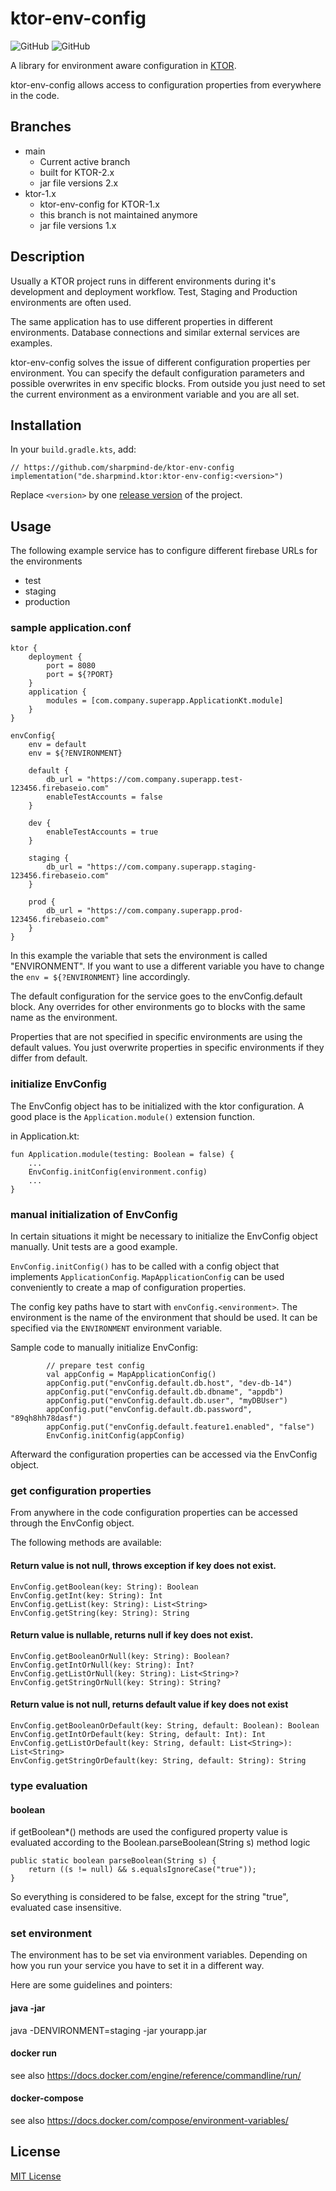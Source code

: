 # ktor-env-config

![GitHub](https://img.shields.io/github/license/sharpmind-de/ktor-env-config)
![GitHub](https://img.shields.io/github/workflow/status/sharpmind-de/ktor-env-config/CI)

A library for environment aware configuration in [KTOR](https://ktor.io/).

ktor-env-config allows access to configuration properties from everywhere in the code.

## Branches

* main
  * Current active branch
  * built for KTOR-2.x
  * jar file versions 2.x
* ktor-1.x
  * ktor-env-config for KTOR-1.x
  * this branch is not maintained anymore
  * jar file versions 1.x

## Description

Usually a KTOR project runs in different environments during it's development and deployment workflow. Test, Staging and Production environments are often used.

The same application has to use different properties in different environments. Database connections and similar external services are examples. 

ktor-env-config solves the issue of different configuration properties per environment. You can specify the default configuration parameters and possible overwrites in env specific blocks.
From outside you just need to set the current environment as a environment variable and you are all set.

## Installation

In your `build.gradle.kts`, add:

    // https://github.com/sharpmind-de/ktor-env-config
    implementation("de.sharpmind.ktor:ktor-env-config:<version>")

Replace `<version>` by one [release version](https://github.com/sharpmind-de/ktor-env-config/releases) of the project.

## Usage

The following example service has to configure different firebase URLs for the environments
* test
* staging
* production

### sample application.conf

```
ktor {
    deployment {
        port = 8080
        port = ${?PORT}
    }
    application {
        modules = [com.company.superapp.ApplicationKt.module]
    }
}

envConfig{
    env = default
    env = ${?ENVIRONMENT}

    default {                                               
        db_url = "https://com.company.superapp.test-123456.firebaseio.com"
        enableTestAccounts = false
    }

    dev {
        enableTestAccounts = true
    }

    staging {
        db_url = "https://com.company.superapp.staging-123456.firebaseio.com"
    }

    prod {
        db_url = "https://com.company.superapp.prod-123456.firebaseio.com"
    }
}
```

In this example the variable that sets the environment is called "ENVIRONMENT". If you want to use a different variable you have to change the ```env = ${?ENVIRONMENT}``` line accordingly.

The default configuration for the service goes to the envConfig.default block.
Any overrides for other environments go to blocks with the same name as the environment.

Properties that are not specified in specific environments are using the default values. You just overwrite properties in specific environments if they differ from default.

### initialize EnvConfig

The EnvConfig object has to be initialized with the ktor configuration. A good place is the ```Application.module()``` extension function.

in Application.kt:

```
fun Application.module(testing: Boolean = false) {
    ...
    EnvConfig.initConfig(environment.config)
    ...
}
```

### manual initialization of EnvConfig

In certain situations it might be necessary to initialize the EnvConfig object manually.
Unit tests are a good example.

```EnvConfig.initConfig()``` has to be called with a config object that implements ```ApplicationConfig```.
```MapApplicationConfig``` can be used conveniently to create a map of configuration properties.

The config key paths have to start with ```envConfig.<environment>```. The environment is the name of the environment that should be used. It can be specified via the ```ENVIRONMENT``` environment variable. 

Sample code to manually initialize EnvConfig:

```
        // prepare test config
        val appConfig = MapApplicationConfig()
        appConfig.put("envConfig.default.db.host", "dev-db-14")
        appConfig.put("envConfig.default.db.dbname", "appdb")
        appConfig.put("envConfig.default.db.user", "myDBUser")
        appConfig.put("envConfig.default.db.password", "89qh8hh78dasf")
        appConfig.put("envConfig.default.feature1.enabled", "false")
        EnvConfig.initConfig(appConfig)
```

Afterward the configuration properties can be accessed via the EnvConfig object.

### get configuration properties

From anywhere in the code configuration properties can be accessed through the EnvConfig object.

The following methods are available:

#### Return value is not null, throws exception if key does not exist.
```
EnvConfig.getBoolean(key: String): Boolean
EnvConfig.getInt(key: String): Int
EnvConfig.getList(key: String): List<String>
EnvConfig.getString(key: String): String
```
#### Return value is nullable, returns null if key does not exist.
```
EnvConfig.getBooleanOrNull(key: String): Boolean?
EnvConfig.getIntOrNull(key: String): Int?
EnvConfig.getListOrNull(key: String): List<String>?
EnvConfig.getStringOrNull(key: String): String?
```
#### Return value is not null, returns default value if key does not exist
```
EnvConfig.getBooleanOrDefault(key: String, default: Boolean): Boolean
EnvConfig.getIntOrDefault(key: String, default: Int): Int
EnvConfig.getListOrDefault(key: String, default: List<String>): List<String>
EnvConfig.getStringOrDefault(key: String, default: String): String
```

### type evaluation

#### boolean
if getBoolean*() methods are used the configured property value is evaluated according to the Boolean.parseBoolean(String s) method logic

```
public static boolean parseBoolean(String s) {
    return ((s != null) && s.equalsIgnoreCase("true"));
}
```

So everything is considered to be false, except for the string "true", evaluated case insensitive.

### set environment

The environment has to be set via environment variables. Depending on how you run your service you have to set it in a different way.

Here are some guidelines and pointers:

#### java -jar

java -DENVIRONMENT=staging -jar yourapp.jar

#### docker run

see also https://docs.docker.com/engine/reference/commandline/run/

#### docker-compose

see also https://docs.docker.com/compose/environment-variables/

## License

[MIT License](http://en.wikipedia.org/wiki/MIT_License)
